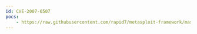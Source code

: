 ```yaml
---
id: CVE-2007-6507
pocs:
    - https://raw.githubusercontent.com/rapid7/metasploit-framework/master/modules/auxiliary/admin/serverprotect/file.rb
---
```

